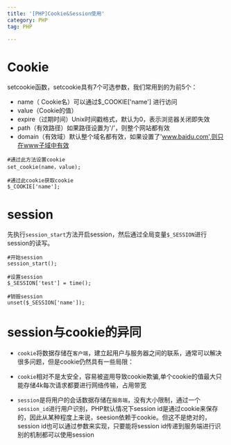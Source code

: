 ```yaml
---
title: '[PHP]Cookie&Session使用'
category: PHP
tag: PHP

---
```


# Cookie
setcookie函数，setcookie具有7个可选参数，我们常用到的为前5个：
- name（ Cookie名）可以通过$_COOKIE['name'] 进行访问
- value（Cookie的值）
- expire（过期时间）Unix时间戳格式，默认为0，表示浏览器关闭即失效
- path（有效路径）如果路径设置为'/'，则整个网站都有效
- domain（有效域）默认整个域名都有效，如果设置了'www.baidu.com',则只在www子域中有效
```
#通过此方法设置cookie
set_cookie(name，value);

#通过此cookie获取cookie
$_COOKIE['name'];
```

# session
先执行`session_start`方法开启session，然后通过全局变量`$_SESSION`进行session的读写。
```
#开始session
session_start();

#设置session
$_SESSION['test'] = time();

#销毁session
unset($_SESSION['name']);
```

# session与cookie的异同
- `cookie`将数据存储在`客户端`，建立起用户与服务器之间的联系，通常可以解决很多问题，但是cookie仍然具有一些局限：

- `cookie`相对不是太安全，容易被盗用导致cookie欺骗,单个cookie的值最大只能存储4k每次请求都要进行网络传输，占用带宽

- `session`是将用户的会话数据存储在`服务端`，没有大小限制，通过一个`session_id`进行用户识别，PHP默认情况下session id是通过cookie来保存的，因此从某种程度上来说，seesion依赖于cookie。但这不是绝对的，session id也可以通过参数来实现，只要能将session id传递到服务端进行识别的机制都可以使用session
